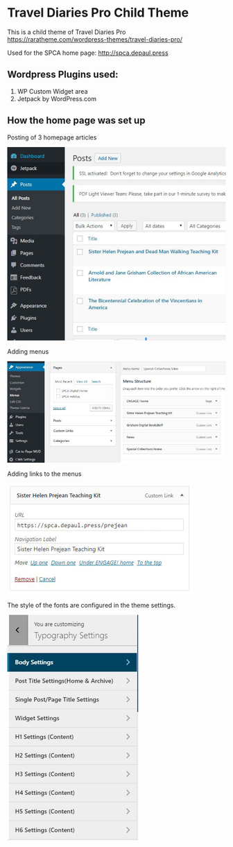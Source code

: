 # Travel Diaries Pro Child Theme
This is a child theme of Travel Diaries Pro https://raratheme.com/wordpress-themes/travel-diaries-pro/

Used for the SPCA home page: http://spca.depaul.press


## Wordpress Plugins used:
1. WP Custom Widget area
2. Jetpack by WordPress.com


## How the home page was set up

Posting of 3 homepage articles

![Alt text](screenshots/create-post.JPG "")


Adding menus

![Alt text](screenshots/adding-menus.JPG "")


Adding links to the menus

![Alt text](screenshots/adding-link-to-menus.JPG "")


The style of the fonts are configured in the theme settings.

![Alt text](screenshots/typography-settings.JPG "")
